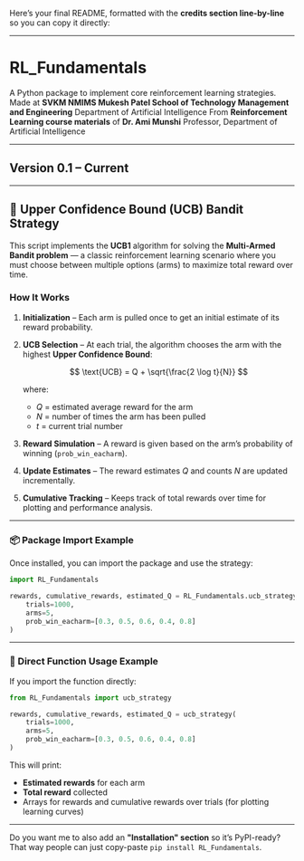 Here’s your final README, formatted with the **credits section line-by-line** so you can copy it directly:

---

# RL\_Fundamentals

A Python package to implement core reinforcement learning strategies.
Made at **SVKM NMIMS Mukesh Patel School of Technology Management and Engineering**
Department of Artificial Intelligence
From **Reinforcement Learning course materials** of **Dr. Ami Munshi**
Professor, Department of Artificial Intelligence

---

## Version 0.1 – Current

---

## 🎯 Upper Confidence Bound (UCB) Bandit Strategy

This script implements the **UCB1** algorithm for solving the **Multi-Armed Bandit problem** — a classic reinforcement learning scenario where you must choose between multiple options (arms) to maximize total reward over time.

### How It Works

1. **Initialization** – Each arm is pulled once to get an initial estimate of its reward probability.

2. **UCB Selection** – At each trial, the algorithm chooses the arm with the highest **Upper Confidence Bound**:

   $$
   \text{UCB} = Q + \sqrt{\frac{2 \log t}{N}}
   $$

   where:

   * $Q$ = estimated average reward for the arm
   * $N$ = number of times the arm has been pulled
   * $t$ = current trial number

3. **Reward Simulation** – A reward is given based on the arm’s probability of winning (`prob_win_eacharm`).

4. **Update Estimates** – The reward estimates $Q$ and counts $N$ are updated incrementally.

5. **Cumulative Tracking** – Keeps track of total rewards over time for plotting and performance analysis.

---

### 📦 Package Import Example

Once installed, you can import the package and use the strategy:

```python
import RL_Fundamentals

rewards, cumulative_rewards, estimated_Q = RL_Fundamentals.ucb_strategy(
    trials=1000,
    arms=5,
    prob_win_eacharm=[0.3, 0.5, 0.6, 0.4, 0.8]
)
```

---

### 📌 Direct Function Usage Example

If you import the function directly:

```python
from RL_Fundamentals import ucb_strategy

rewards, cumulative_rewards, estimated_Q = ucb_strategy(
    trials=1000,
    arms=5,
    prob_win_eacharm=[0.3, 0.5, 0.6, 0.4, 0.8]
)
```

This will print:

* **Estimated rewards** for each arm
* **Total reward** collected
* Arrays for rewards and cumulative rewards over trials (for plotting learning curves)

---

Do you want me to also add an **"Installation" section** so it’s PyPI-ready? That way people can just copy-paste `pip install RL_Fundamentals`.
